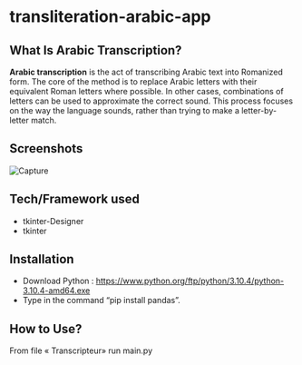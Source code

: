 # transliteration-arabic-app

## What Is Arabic Transcription?
**Arabic transcription** is the act of transcribing Arabic text into Romanized form. The core of the method is to replace Arabic letters with their equivalent Roman letters where possible. In other cases, combinations of letters can be used to approximate the correct sound. This process focuses on the way the language sounds, rather than trying to make a letter-by-letter match.

## Screenshots

![Capture](https://user-images.githubusercontent.com/100093143/187805530-3d1edcf4-f139-4258-830b-ba84803d9bd6.PNG)

## Tech/Framework used
* tkinter-Designer
* tkinter

## Installation

* Download Python :
https://www.python.org/ftp/python/3.10.4/python-3.10.4-amd64.exe
* Type in the command “pip install pandas”.

## How to Use?

From file « Transcripteur» run main.py

